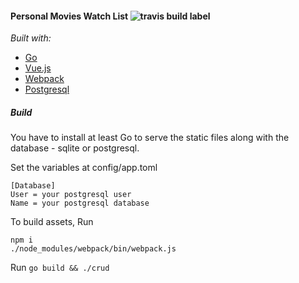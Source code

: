 #### Personal Movies Watch List ![travis build label](https://magnum.travis-ci.com/sysashi/mymovieslist.svg?token=AbFANsv5Xi6mwLCZBaop&branch=master)

*Built with:*
- [Go](https://golang.org/)
- [Vue.js](http://vuejs.org)
- [Webpack](https://webpack.github.io)
- [Postgresql](http://www.postgresql.org)

##### *Build*
You have to install at least Go to serve the static files along with the database - sqlite or postgresql.

Set the variables at config/app.toml
```
[Database]
User = your postgresql user
Name = your postgresql database
```

To build assets, Run
```
npm i
./node_modules/webpack/bin/webpack.js
```

Run ```go build && ./crud```
